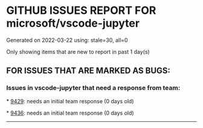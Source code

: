 
# GITHUB ISSUES REPORT FOR microsoft/vscode-jupyter


Generated on 2022-03-22 using: stale=30, all=0


Only showing items that are new to report in past 1 day(s)


## FOR ISSUES THAT ARE MARKED AS BUGS:


### Issues in vscode-jupyter that need a response from team:


\* [9429](https://github.com/microsoft/vscode-jupyter/issues/9429 "&quot;Could not load source ...&quot; when debugging at the end of the cell."): needs an initial team response (0 days old)

\* [9436](https://github.com/microsoft/vscode-jupyter/issues/9436 "$PYTHONPATH in notebook is different than in terminal"): needs an initial team response (0 days old)

---
